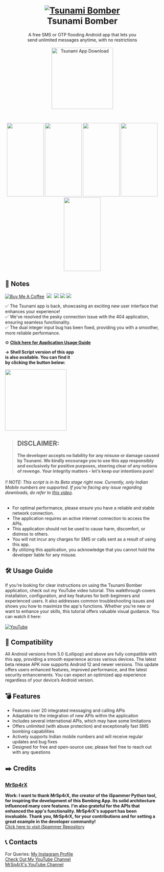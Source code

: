 <h1 align="center">
  <br>
  <a href="https://github.com/utsanjan/Tsunami-Bomber-Android">
  <img src="https://lh3.googleusercontent.com/-B7t6k6KbV2Y/YJRP6aDUcFI/AAAAAAAAgtE/9fnBeyq5whEXRcuVVFEq6BgJdBrcVJBCQCLcBGAsYHQ/s16000/splash.png"
  alt="Tsunami Bomber">
  </a><br>
  Tsunami Bomber
  <br>
</h1>
 
<p align="center">A free SMS or OTP flooding Android app that lets you<br>send unlimited messages anytime, with no restrictions<br><br>

<a href="https://github.com/utsanjan/Tsunami-Bomber-Android/releases">
<img src="https://bit.ly/3Ee49cs" alt="Tsunami App Download" width="200" height"auto"></a></p><br>
<p align="center">
<img src="https://github.com/user-attachments/assets/b29e8364-8609-453e-b158-e69773137b15" width=120 height=240> <img src="https://github.com/user-attachments/assets/3964b55b-2877-43c9-b9b0-835bef3c12ce" width=120 height=240> <img src="https://github.com/user-attachments/assets/73fd25ac-84c2-4ca7-9959-7db97943f085" width=120 height=240> <img src="https://github.com/user-attachments/assets/81eeb0af-a008-4ed4-9856-cbd940c933d2" width=120 height=240> <img src="https://github.com/user-attachments/assets/a7961797-870e-4db3-9385-d7f2d1c65724" width=120 height=240> </p>


## 📝 Notes
[![Buy Me A Coffee](https://img.shields.io/badge/Buy_Me_A_Coffee-FFDD00?style=flat&logo=buy-me-a-coffee&logoColor=black)](https://www.buymeacoffee.com/utsanjan)‎ ‎
[![](https://dcbadge.limes.pink/api/server/uavTPkr?style=flat)](https://discord.gg/bvzTHWnD3n)‎ ‎ 
[![](https://img.shields.io/github/languages/count/utsanjan/Tsunami-Bomber-Android?style=flat)](https://github.com/utsanjan/Tsunami-Bomber-Android/search?l=shell)‎ ‎
[![](https://img.shields.io/github/license/utsanjan/Tsunami-Bomber-Android?logoColor=red&style=flat)](https://github.com/utsanjan/Tsunami-Bomber-Android/blob/main/LICENSE)‎ ‎
[![](https://img.shields.io/github/languages/top/utsanjan/Tsunami-Bomber-Android?color=light%20green&style=flat)](https://github.com/utsanjan/Tsunami-Bomber-Android)‎ ‎ <br>

✅ The Tsunami app is back, showcasing an exciting new user interface that enhances your experience!<br> 
✅ We've resolved the pesky connection issue with the 404 application, ensuring seamless functionality.<br> 
✅ The dual integer input bug has been fixed, providing you with a smoother, more reliable performance.

⚙ **[Click here for Application Usage Guide](#%EF%B8%8F-usage-guide)** <br>

**→ Shell Script version of this app<br>
is also available. You can find it<br>
by clicking the button below:** <br>

<a href="https://github.com/utsanjan/Tsunami-Bomber"><img src="https://bit.ly/37QPnfq" width="200" height="auto"></a>
> ## DISCLAIMER:
> **The developer accepts no liability for any misuse or damage caused by Tsunami. We kindly encourage you to use this app responsibly and exclusively for positive purposes, steering clear of any notions of revenge. Your integrity matters - let’s keep our intentions pure!**

###### ‼️ NOTE: This script is in its Beta stage right now. Currently, only Indian Mobile numbers are supported. If you're facing any issue regarding downloads, do refer to [this video](https://youtu.be/Z_gKRgbhkqA).
- For optimal performance, please ensure you have a reliable and stable network connection.
- The application requires an active internet connection to access the APIs.
- This application should not be used to cause harm, discomfort, or distress to others.
- You will not incur any charges for SMS or calls sent as a result of using this app.
- By utilizing this application, you acknowledge that you cannot hold the developer liable for any misuse.

## 🛠️ Usage Guide
If you're looking for clear instructions on using the Tsunami Bomber application, check out my YouTube video tutorial. This walkthrough covers installation, configuration, and key features for both beginners and experienced users. It also addresses common troubleshooting issues and shows you how to maximize the app's functions. Whether you're new or want to enhance your skills, this tutorial offers valuable visual guidance. You can watch it here:<br><br>
<a href="https://youtu.be/w7bO0Cotu5A"><img alt="YouTube" title="UsageGuide" src="https://lh3.googleusercontent.com/-AsfTwhCD4i8/YJ9EiIaGTOI/AAAAAAAAg7o/67sw20Tc4d4jbLCnyftfcsQvKYjKGM3hQCLcBGAsYHQ/w320-h180/imageonline-co-roundcorner.png"/></a>

## 📱 Compatibility
All Android versions from 5.0 (Lollipop) and above are fully compatible with this app, providing a smooth experience across various devices. The latest beta release APK now supports Android 12 and newer versions. This update offers users enhanced features, improved performance, and the latest security enhancements. You can expect an optimized app experience regardless of your device’s Android version.

## 💣 Features

- Features over 20 integrated messaging and calling APIs  
- Adaptable to the integration of new APIs within the application  
- Includes several international APIs, which may have some limitations  
- Offers unlimited (with abuse protection) and exceptionally fast SMS bombing capabilities  
- Actively supports Indian mobile numbers and will receive regular updates and bug fixes  
- Designed for free and open-source use; please feel free to reach out with any questions  

## ✒️ Credits 
### [MrSp4rX](https://github.com/MrSp4rX)<br>
**Work: I want to thank MrSp4rX, the creator of the iSpammer Python tool, for inspiring the development of this Bombing App. Its solid architecture influenced many core features. I'm also grateful for the APIs that enhanced the app's functionality. MrSp4rX's support has been invaluable. Thank you, MrSp4rX, for your contributions and for setting a great example in the developer community!** <br>
[Click here to visit iSpammer Repository](https://github.com/MrSp4rX/iSpammer)

## 📞 Contacts

For Queries: [My Instagram Profile](https://www.instagram.com/utsanjan/)  
[Check Out My YouTube Channel](https://www.youtube.com/DopeSatan) <br>
[MrSp4rX's YouTube Channel](https://www.youtube.com/c/D4rkH4cker5)
